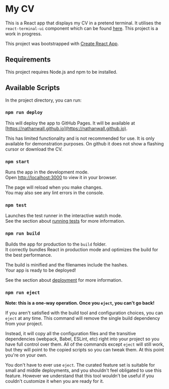 # My CV

This is a React app that displays my CV in a pretend terminal. It utilises the `react-terminal-ui` component which can be found [here](https://github.com/jonmbake/react-terminal-ui). This project is a work in progress.

This project was bootstrapped with [Create React App](https://github.com/facebook/create-react-app).

## Requirements

This project requires Node.js and npm to be installed.

## Available Scripts

In the project directory, you can run:
### `npm run deploy`

This will deploy the app to GitHub Pages. It will be available at [https://nathanwall.github.io](https://nathanwall.github.io).

This has limited functionality and is not recommended for use. It is only available for demonstration purposes. On github it does not show a flashing cursor or download the CV.


### `npm start`

Runs the app in the development mode.\
Open [http://localhost:3000](http://localhost:3000) to view it in your browser.

The page will reload when you make changes.\
You may also see any lint errors in the console.

### `npm test`

Launches the test runner in the interactive watch mode.\
See the section about [running tests](https://facebook.github.io/create-react-app/docs/running-tests) for more information.

### `npm run build`

Builds the app for production to the `build` folder.\
It correctly bundles React in production mode and optimizes the build for the best performance.

The build is minified and the filenames include the hashes.\
Your app is ready to be deployed!

See the section about [deployment](https://facebook.github.io/create-react-app/docs/deployment) for more information.

### `npm run eject`

**Note: this is a one-way operation. Once you `eject`, you can't go back!**

If you aren't satisfied with the build tool and configuration choices, you can `eject` at any time. This command will remove the single build dependency from your project.

Instead, it will copy all the configuration files and the transitive dependencies (webpack, Babel, ESLint, etc) right into your project so you have full control over them. All of the commands except `eject` will still work, but they will point to the copied scripts so you can tweak them. At this point you're on your own.

You don't have to ever use `eject`. The curated feature set is suitable for small and middle deployments, and you shouldn't feel obligated to use this feature. However we understand that this tool wouldn't be useful if you couldn't customize it when you are ready for it.
